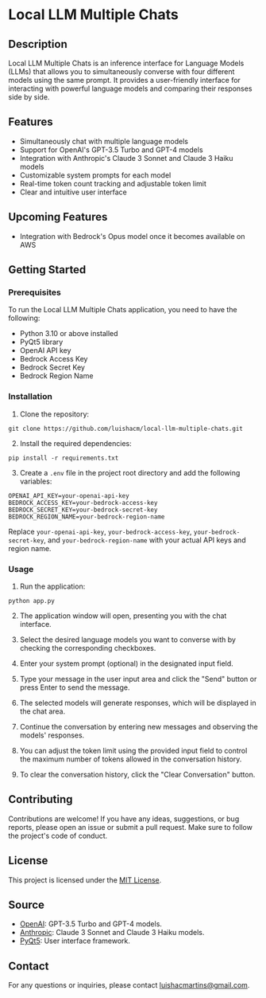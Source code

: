 # Local LLM Multiple Chats

## Description

Local LLM Multiple Chats is an inference interface for Language Models (LLMs) that allows you to simultaneously converse with four different models using the same prompt. It provides a user-friendly interface for interacting with powerful language models and comparing their responses side by side.

## Features

- Simultaneously chat with multiple language models
- Support for OpenAI's GPT-3.5 Turbo and GPT-4 models
- Integration with Anthropic's Claude 3 Sonnet and Claude 3 Haiku models
- Customizable system prompts for each model
- Real-time token count tracking and adjustable token limit
- Clear and intuitive user interface

## Upcoming Features

- Integration with Bedrock's Opus model once it becomes available on AWS


## Getting Started

### Prerequisites

To run the Local LLM Multiple Chats application, you need to have the following:

- Python 3.10 or above installed
- PyQt5 library
- OpenAI API key
- Bedrock Access Key
- Bedrock Secret Key
- Bedrock Region Name

### Installation

1. Clone the repository:

```git clone https://github.com/luishacm/local-llm-multiple-chats.git```

2. Install the required dependencies:

```pip install -r requirements.txt```

3. Create a `.env` file in the project root directory and add the following variables:

```
OPENAI_API_KEY=your-openai-api-key
BEDROCK_ACCESS_KEY=your-bedrock-access-key
BEDROCK_SECRET_KEY=your-bedrock-secret-key
BEDROCK_REGION_NAME=your-bedrock-region-name
```

Replace `your-openai-api-key`, `your-bedrock-access-key`, `your-bedrock-secret-key`, and `your-bedrock-region-name` with your actual API keys and region name.

### Usage

1. Run the application:

```python app.py```

2. The application window will open, presenting you with the chat interface.

3. Select the desired language models you want to converse with by checking the corresponding checkboxes.

4. Enter your system prompt (optional) in the designated input field.

5. Type your message in the user input area and click the "Send" button or press Enter to send the message.

6. The selected models will generate responses, which will be displayed in the chat area.

7. Continue the conversation by entering new messages and observing the models' responses.

8. You can adjust the token limit using the provided input field to control the maximum number of tokens allowed in the conversation history.

9. To clear the conversation history, click the "Clear Conversation" button.

## Contributing

Contributions are welcome! If you have any ideas, suggestions, or bug reports, please open an issue or submit a pull request. Make sure to follow the project's code of conduct.

## License

This project is licensed under the [MIT License](license).

## Source

- [OpenAI](https://openai.com): GPT-3.5 Turbo and GPT-4 models.
- [Anthropic](https://www.anthropic.com): Claude 3 Sonnet and Claude 3 Haiku models.
- [PyQt5](https://pypi.org/project/PyQt5/): User interface framework.

## Contact

For any questions or inquiries, please contact [luishacmartins@gmail.com](mailto:luishacmartins@gmail.com).
